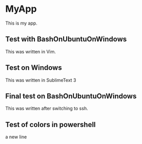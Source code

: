 # MyApp
This is my app.

## Test with BashOnUbuntuOnWindows
This was written in Vim.

## Test on Windows
This was written in SublimeText 3

## Final test on BashOnUbuntuOnWindows
This was written after switching to ssh.

## Test of colors in powershell
a new line
